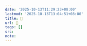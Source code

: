 ```yaml
---
date: '2025-10-13T11:29:23+08:00'
lastmod: '2025-10-13T13:04:51+08:00'
title: 󰡐
url: 󰡐
tags: []
src:
note:
---
```


